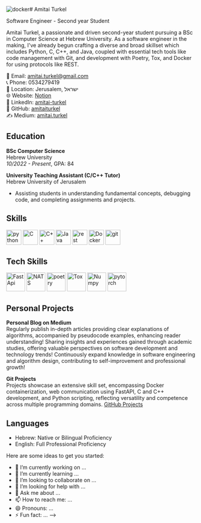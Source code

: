 ![docker](https://github.com/amitaiturkel/amitaiturkel/assets/121823740/61c34006-baea-497e-b067-fc873970437c)# Amitai Turkel

Software Engineer - Second year Student

Amitai Turkel, a passionate and driven second-year student pursuing a BSc in Computer Science at Hebrew University. As a software engineer in the making, I've already begun crafting a diverse and broad skillset which includes Python, C, C++, and Java, coupled with essential tech tools like code management with Git, and development with Poetry, Tox, and Docker for using protocols like REST.

📧 Email: amitai.turkel@gmail.com  
📞 Phone: 0534279419  
📍 Location: Jerusalem, ישראל  
🌐 Website: [Notion](https://www.notion.so/39461e211f4a4361b900eaabeac07e01?v=24f986347b2d4e6fa1004d7f8d7997b9)  
🔗 LinkedIn: [amitai-turkel](https://linkedin.com/in/amitai-turkel)  
📂 GitHub: [amitaiturkel](https://github.com/amitaiturkel)  
✍️ Medium: [amitai.turkel](https://medium.com/@amitai.turkel)

## Education

**BSc Computer Science**  
Hebrew University  
*10/2022 - Present*, GPA: 84  




**University Teaching Assistant (C/C++ Tutor)**  
Hebrew University of Jerusalem  
- Assisting students in understanding fundamental concepts, debugging code, and completing assignments and projects.

## Skills
<img src="https://github.com/amitaiturkel/amitaiturkel/assets/121823740/335fa1e8-2a8a-46be-ac24-9a01010d379b" alt="python photo" width="40" height="40"> <img src="https://github.com/amitaiturkel/amitaiturkel/assets/121823740/a4ec351c-c8e7-48e0-ab9a-44cebfaf96ef" alt="C" width="40" height="40"> <img src="https://github.com/amitaiturkel/amitaiturkel/assets/121823740/c6475513-88d8-4627-92bb-907a567ed3ad" alt="C++" width="40" height="40"> <img src="https://github.com/amitaiturkel/amitaiturkel/assets/121823740/05efd90c-dfcc-4a9f-965f-04e908a0b946" alt="Java" width="40" height="40"> <img src="https://github.com/amitaiturkel/amitaiturkel/assets/121823740/58039aff-fcb3-4ea7-a4b6-fbbc69cc5fe9" alt="rest" width="40" height="40"> <img src="https://github.com/amitaiturkel/amitaiturkel/assets/121823740/ec304d58-47c8-4d1b-8d58-597b6b0a6302" alt="Docker" width="40" height="40"> <img src="https://github.com/amitaiturkel/amitaiturkel/assets/121823740/6666f735-af2c-4052-9628-da2a0344ecf7" alt="git" width="40" height="40">

## Tech Skills
<img src="https://github.com/amitaiturkel/amitaiturkel/assets/121823740/e1c24264-a959-4819-b82a-81cbb85aea37" alt="FastApi" width="50" height="50"> <img src="https://github.com/amitaiturkel/amitaiturkel/assets/121823740/7588cfba-21eb-46b1-a51e-2e2c92e55904" alt="NATS" width="50" height="50"> <img src="https://github.com/amitaiturkel/amitaiturkel/assets/121823740/f3b3eccd-6366-4db1-b72f-14d44b29461f" alt="poetry" width="50" height="50"> <img src="https://github.com/amitaiturkel/amitaiturkel/assets/121823740/c4fee0c6-cf7c-42ea-b786-13e0da52f6f6" alt="Tox" width="50" height="50"> <img src="https://github.com/amitaiturkel/amitaiturkel/assets/121823740/1c7046b1-e7cf-4887-85bb-149669a347bf" alt="Numpy" width="50" height="50"> <img src="https://github.com/amitaiturkel/amitaiturkel/assets/121823740/03f70d6c-6121-463e-b249-db1f0b9acb60" alt="pytorch" width="50" height="50">







## Personal Projects

**Personal Blog on Medium**  
Regularly publish in-depth articles providing clear explanations of algorithms, accompanied by pseudocode examples, enhancing reader understanding! Sharing insights and experiences gained through academic studies, offering valuable perspectives on software development and technology trends! Continuously expand knowledge in software engineering and algorithm design, contributing to self-improvement and professional growth!

**Git Projects**  
Projects showcase an extensive skill set, encompassing Docker containerization, web communication using FastAPI, C and C++ development, and Python scripting, reflecting versatility and competence across multiple programming domains. [GitHub Projects](https://github.com/amitaiturkel)


## Languages

- Hebrew: Native or Bilingual Proficiency
- English: Full Professional Proficiency



Here are some ideas to get you started:

- 🔭 I’m currently working on ...
- 🌱 I’m currently learning ...
- 👯 I’m looking to collaborate on ...
- 🤔 I’m looking for help with ...
- 💬 Ask me about ...
- 📫 How to reach me: ...
- 😄 Pronouns: ...
- ⚡ Fun fact: ...
-->
